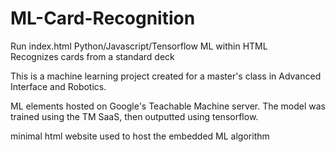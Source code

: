 # ML-Card-Recognition
Run index.html
Python/Javascript/Tensorflow ML within HTML
</br>
Recognizes cards from a standard deck
</br>

This is a machine learning project created for a master's class in Advanced Interface and Robotics. 


ML elements hosted on Google's Teachable Machine server. The model was trained using the TM SaaS, then outputted using tensorflow.

minimal html website used to host the embedded ML algorithm




